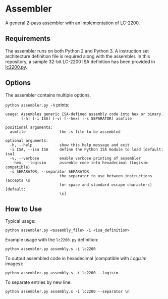 # Assembler
A general 2-pass assembler with an implementation of LC-2200.

## Requirements
The assembler runs on both Python 2 and Python 3.  A instruction set architecture definition file is required along with the assembler.  In this repository, a sample 32-bit LC-2200 ISA definition has been provided in [lc2200.py](lc2200.py).

## Options
The assembler contains multiple options.

`python assembler.py -h` prints:
```
usage: Assembles generic ISA-defined assembly code into hex or binary.
       [-h] [-i ISA] [-v] [--hex] [-s SEPARATOR] asmfile

positional arguments:
  asmfile               the .s file to be assembled

optional arguments:
  -h, --help            show this help message and exit
  -i ISA, --isa ISA     define the Python ISA module to load [default: isa]
  -v, --verbose         enable verbose printing of assembler
  --hex, --logisim      assemble code into hexadecimal (Logisim-compatible)
  -s SEPARATOR, --separator SEPARATOR
                        the separator to use between instructions (accepts \s
                        for space and standard escape characters) [default:
                        \s]

```

## How to Use
Typical usage:
```
python assembler.py <assembly_file> -i <isa_definition>
```

Example usage with the `lc2200.py` definition:
```
python assembler.py assembly.s -i lc2200
```

To output assembled code in hexadecimal (compatible with *Logisim* images):
```
python assembler.py assembly.s -i lc2200 --logisim
```

To separate entries by new line:
```
python assembler.py assembly.s -i lc2200 --separator \n
```